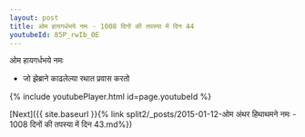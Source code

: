 ```yaml
---
layout: post
title: ओम हायगर्धभये नमः - 1008 दिनों की तपस्या में दिन 44
youtubeId: 85P_rwIb_0E
---
```

 
 
 ओम हायगर्धभये नमः  
 
 -  जो झेब्राने काढलेल्या रथात प्रवास करतो 
 
  
 
  
 
 
 
 
 
 


{% include youtubePlayer.html id=page.youtubeId %}
 
[Next]({{ site.baseurl }}{% link  split2/_posts/2015-01-12-ओम अंथर हिथाथमने नमः - 1008 दिनों की तपस्या में दिन 43.md%})
 
